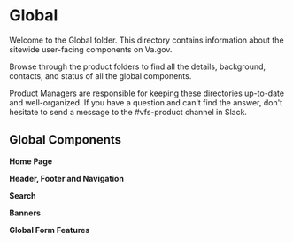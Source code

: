 # Global
Welcome to the Global folder. This directory contains information about the sitewide user-facing components on Va.gov. 

Browse through the product folders to find all the details, background, contacts, and status of all the global components. 

Product Managers are responsible for keeping these directories up-to-date and well-organized. If you have a question and can't find the answer, don't hesitate to send a message to the #vfs-product channel in Slack.

## Global Components

**Home Page**

**Header, Footer and Navigation**

**Search**

**Banners**

**Global Form Features**


